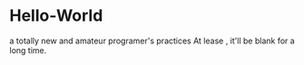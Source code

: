# Hello-World
a totally new and amateur programer's practices
At lease , it'll be blank for a long time.
